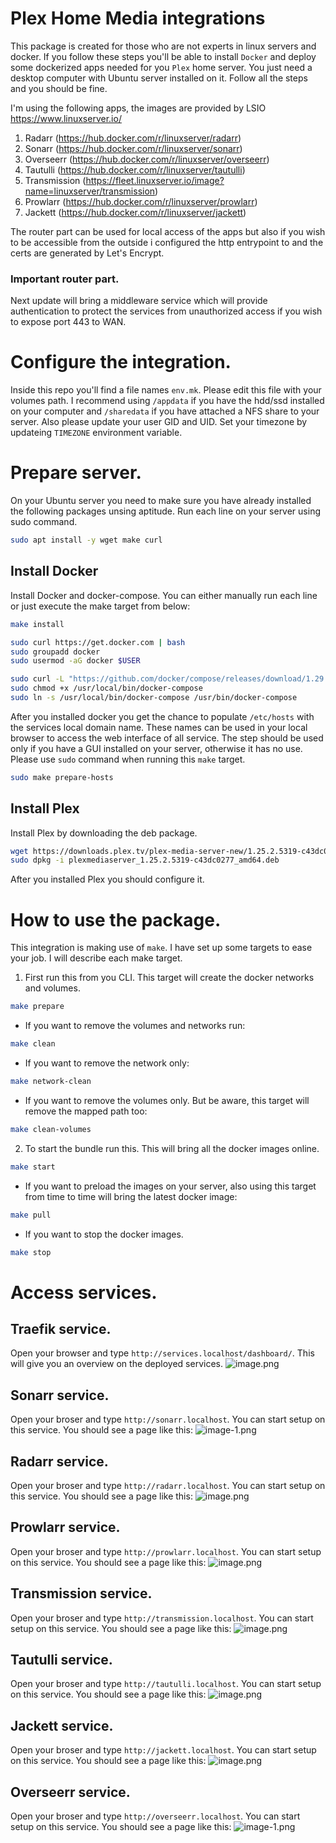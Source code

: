 # Plex Home Media integrations

This package is created for those who are not experts in linux servers and docker. If you follow these steps you'll be able to install `Docker` and deploy some dockerized apps needed for you `Plex` home server. You just need a desktop computer with Ubuntu server installed on it. Follow all the steps and you should be fine.

I'm using the following apps, the images are provided by LSIO https://www.linuxserver.io/

1. Radarr (https://hub.docker.com/r/linuxserver/radarr)
2. Sonarr (https://hub.docker.com/r/linuxserver/sonarr)
3. Overseerr (https://hub.docker.com/r/linuxserver/overseerr)
4. Tautulli (https://hub.docker.com/r/linuxserver/tautulli)
5. Transmission (https://fleet.linuxserver.io/image?name=linuxserver/transmission)
6. Prowlarr (https://hub.docker.com/r/linuxserver/prowlarr)
7. Jackett (https://hub.docker.com/r/linuxserver/jackett)

The router part can be used for local access of the apps but also if you wish to be accessible from the outside i configured the http entrypoint to and the certs are generated by Let's Encrypt.
### Important router part.
Next update will bring a middleware service which will provide authentication to protect the services from unauthorized access if you wish to expose port 443 to WAN.

# Configure the integration.
Inside this repo you'll find a file names `env.mk`. Please edit this file with your volumes path. I recommend using `/appdata` if you have the hdd/ssd installed on your computer and `/sharedata` if you have attached a NFS share to your server. Also please update your user GID and UID.
Set your timezone by updateing `TIMEZONE` environment variable.
# Prepare server.
On your Ubuntu server you need to make sure you have already installed the following packages unsing aptitude. Run each line on your server using sudo command.

```bash
sudo apt install -y wget make curl
```

## Install Docker
Install Docker and docker-compose. You can either manually run each line or just execute the make target from below:
```bash
make install
```

```bash
sudo curl https://get.docker.com | bash
sudo groupadd docker
sudo usermod -aG docker $USER

sudo curl -L "https://github.com/docker/compose/releases/download/1.29.2/docker-compose-$(uname -s)-$(uname -m)" -o /usr/local/bin/docker-compose
sudo chmod +x /usr/local/bin/docker-compose
sudo ln -s /usr/local/bin/docker-compose /usr/bin/docker-compose
```

After you installed docker you get the chance to populate `/etc/hosts` with the services local domain name. These names can be used in your local browser to access the web interface of all service. The step should be used only if you have a GUI installed on your server, otherwise it has no use. Please use `sudo` command when running this `make` target.
```bash
sudo make prepare-hosts
```

## Install Plex
Install Plex by downloading the deb package.

```bash
wget https://downloads.plex.tv/plex-media-server-new/1.25.2.5319-c43dc0277/debian/plexmediaserver_1.25.2.5319-c43dc0277_amd64.deb
sudo dpkg -i plexmediaserver_1.25.2.5319-c43dc0277_amd64.deb
```

After you installed Plex you should configure it.


# How to use the package.
This integration is making use of `make`. I have set up some targets to ease your job. I will describe each make target.

1. First run this from you CLI. This target will create the docker networks and volumes.
```bash
make prepare
```
  * If you want to remove the volumes and networks run:
  ```bash
  make clean
  ```
  * If you want to remove the network only:
  ```bash
  make network-clean
  ```
  * If you want to remove the volumes only. But be aware, this target will remove the mapped path too:
  ```bash
  make clean-volumes
  ```
2. To start the bundle run this. This will bring all the docker images online.
```bash
make start
```
  * If you want to preload the images on your server, also using this target from time to time will bring the latest docker image:
  ```bash
  make pull
  ```
  * If you want to stop the docker images.
  ```bash
  make stop
  ```

# Access services.
## Traefik service.
Open your browser and type `http://services.localhost/dashboard/`. This will give you an overview on the deployed services.
![image.png](./config/images/image.png)

## Sonarr service.
Open your broser and type `http://sonarr.localhost`. You can start setup on this service. You should see a page like this:
![image-1.png](./config/images/image-1.png)

## Radarr service.
Open your broser and type `http://radarr.localhost`. You can start setup on this service. You should see a page like this:
![image.png](./config/images/image-2.png)

## Prowlarr service.
Open your broser and type `http://prowlarr.localhost`. You can start setup on this service. You should see a page like this:
![image.png](./config/images/image-3.png)

## Transmission service.
Open your broser and type `http://transmission.localhost`. You can start setup on this service. You should see a page like this:
![image.png](./config/images/image-7.png)

## Tautulli service.
Open your broser and type `http://tautulli.localhost`. You can start setup on this service. You should see a page like this:
![image.png](./config/images/image-4.png)

## Jackett service.
Open your broser and type `http://jackett.localhost`. You can start setup on this service. You should see a page like this:
![image.png](./config/images/image-5.png)

## Overseerr service.
Open your broser and type `http://overseerr.localhost`. You can start setup on this service. You should see a page like this:
![image-1.png](./config/images/image-6.png)



